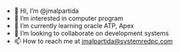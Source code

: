 - 👋 Hi, I’m @jmalpartida
- 👀 I’m interested in computer program
- 🌱 I’m currently learning oracle ATP, Apex
- 💞️ I’m looking to collaborate on development systems
- 📫 How to reach me at jmalpartida@systemredpc.com

<!---
jmalpartida/jmalpartida is a ✨ special ✨ repository because its `README.md` (this file) appears on your GitHub profile.
You can click the Preview link to take a look at your changes.
--->

